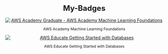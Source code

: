 <div align="center">
  <h1 style="font-size: 24px;">My-Badges</h1>
  <a href="https://www.credly.com/badges/0ffc2df5-01aa-4fab-a209-2d2d88f37316/public_url">
    <img src="https://images.credly.com/size/110x110/images/254b883a-44a3-4cec-b6f2-946a80522b39/image.png" alt="AWS Academy Graduate - AWS Academy Machine Learning Foundations" style="display: block; margin: 0 auto;">
  </a>
  <p style="font-size: 12px; font-weight: 'bold';">
    AWS Academy Machine Learning Foundations
  </p>
    <a href="https://www.credly.com/badges/1ae9b18e-7537-4293-8bfc-8323b8c12027/public_url">
      <img src="https://images.credly.com/size/110x110/images/6f135924-7645-4bd2-ab68-3bc0b49c7e27/image.png" alt="AWS Educate Getting Started with Databases" style="display: block; margin: 0 auto;">
    </a>
    <p style="font-size: 12px; font-weight: 'bold';">
      AWS Educate Getting Started with Databases
    </p>
</div>
